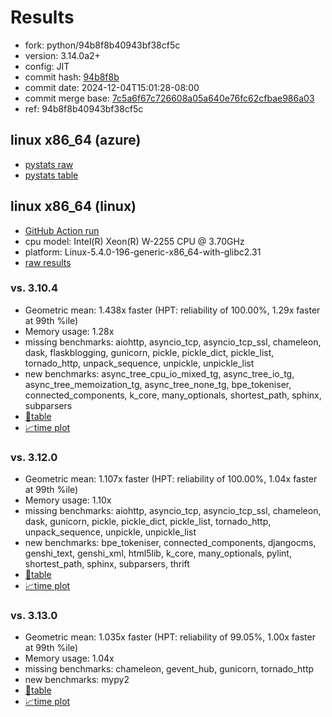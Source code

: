 # Results

- fork: python/94b8f8b40943bf38cf5c
- version: 3.14.0a2+
- config: JIT
- commit hash: [94b8f8b](https://github.com/python/cpython/commit/94b8f8b)
- commit date: 2024-12-04T15:01:28-08:00
- commit merge base: [7c5a6f67c726608a05a640e76fc62cfbae986a03](https://github.com/python/cpython/commit/7c5a6f67c726608a05a640e76fc62cfbae986a03)
- ref: 94b8f8b40943bf38cf5c

## linux x86_64 (azure)

- [pystats raw](bm-20241204-azure-x86_64-python-94b8f8b40943bf38cf5c-3.14.0a2%2B-94b8f8b-pystats.json)
- [pystats table](bm-20241204-azure-x86_64-python-94b8f8b40943bf38cf5c-3.14.0a2%2B-94b8f8b-pystats.md)

## linux x86_64 (linux)

- [GitHub Action run](https://github.com/faster-cpython/benchmarking/actions/runs/12263122434)
- cpu model: Intel(R) Xeon(R) W-2255 CPU @ 3.70GHz
- platform: Linux-5.4.0-196-generic-x86_64-with-glibc2.31
- [raw results](bm-20241204-linux-x86_64-python-94b8f8b40943bf38cf5c-3.14.0a2%2B-94b8f8b.json)

### vs. 3.10.4

- Geometric mean: 1.438x faster (HPT: reliability of 100.00%, 1.29x faster at 99th %ile)
- Memory usage: 1.28x
- missing benchmarks: aiohttp, asyncio_tcp, asyncio_tcp_ssl, chameleon, dask, flaskblogging, gunicorn, pickle, pickle_dict, pickle_list, tornado_http, unpack_sequence, unpickle, unpickle_list
- new benchmarks: async_tree_cpu_io_mixed_tg, async_tree_io_tg, async_tree_memoization_tg, async_tree_none_tg, bpe_tokeniser, connected_components, k_core, many_optionals, shortest_path, sphinx, subparsers
- [📄table](bm-20241204-linux-x86_64-python-94b8f8b40943bf38cf5c-3.14.0a2%2B-94b8f8b-vs-3.10.4.md)
- [📈time plot](bm-20241204-linux-x86_64-python-94b8f8b40943bf38cf5c-3.14.0a2%2B-94b8f8b-vs-3.10.4.svg)

### vs. 3.12.0

- Geometric mean: 1.107x faster (HPT: reliability of 100.00%, 1.04x faster at 99th %ile)
- Memory usage: 1.10x
- missing benchmarks: aiohttp, asyncio_tcp, asyncio_tcp_ssl, chameleon, dask, gunicorn, pickle, pickle_dict, pickle_list, tornado_http, unpack_sequence, unpickle, unpickle_list
- new benchmarks: bpe_tokeniser, connected_components, djangocms, genshi_text, genshi_xml, html5lib, k_core, many_optionals, pylint, shortest_path, sphinx, subparsers, thrift
- [📄table](bm-20241204-linux-x86_64-python-94b8f8b40943bf38cf5c-3.14.0a2%2B-94b8f8b-vs-3.12.0.md)
- [📈time plot](bm-20241204-linux-x86_64-python-94b8f8b40943bf38cf5c-3.14.0a2%2B-94b8f8b-vs-3.12.0.svg)

### vs. 3.13.0

- Geometric mean: 1.035x faster (HPT: reliability of 99.05%, 1.00x faster at 99th %ile)
- Memory usage: 1.04x
- missing benchmarks: chameleon, gevent_hub, gunicorn, tornado_http
- new benchmarks: mypy2
- [📄table](bm-20241204-linux-x86_64-python-94b8f8b40943bf38cf5c-3.14.0a2%2B-94b8f8b-vs-3.13.0.md)
- [📈time plot](bm-20241204-linux-x86_64-python-94b8f8b40943bf38cf5c-3.14.0a2%2B-94b8f8b-vs-3.13.0.svg)

